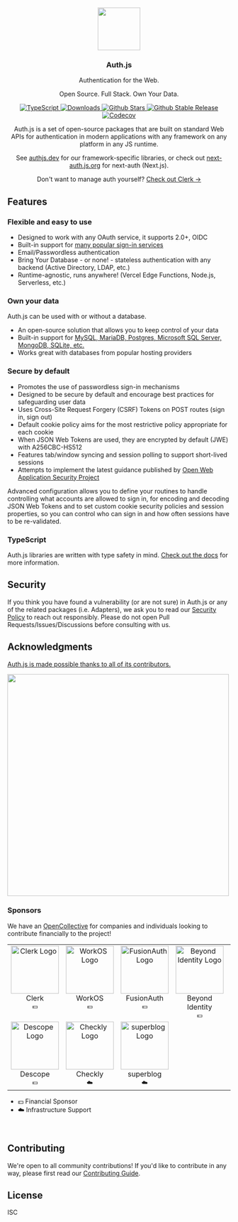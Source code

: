 <p align="center">
  <br/>
  <a href="https://authjs.dev" target="_blank"><img width="96px" src="https://authjs.dev/img/logo/logo-sm.png" /></a>
  <h3 align="center">Auth.js</h3>
  <p align="center">Authentication for the Web.</p>
  <p align="center">Open Source. Full Stack. Own Your Data.</p>
  <p align="center" style="align: center;">
    <a href="https://npm.im/@auth/core">
      <img src="https://img.shields.io/badge/TypeScript-blue?style=flat-square" alt="TypeScript" />
    </a>
    <a href="https://www.npmtrends.com/next-auth">
      <img src="https://img.shields.io/npm/dm/next-auth?style=flat-square" alt="Downloads" />
    </a>
    <a href="https://github.com/nextauthjs/next-auth/stargazers">
      <img src="https://img.shields.io/github/stars/nextauthjs/next-auth?style=flat-square" alt="Github Stars" />
    </a>
    <a href="https://www.npmjs.com/package/next-auth">
      <img src="https://img.shields.io/github/v/release/nextauthjs/next-auth?label=latest&style=flat-square" alt="Github Stable Release" />
    </a>
    <a href="https://codecov.io/gh/nextauthjs/next-auth" > 
      <img alt="Codecov" src="https://img.shields.io/codecov/c/github/nextauthjs/next-auth?token=o2KN5GrPsY&style=flat-square&logo=codecov">
    </a>
  </p>
  <p align="center">
    Auth.js is a set of open-source packages that are built on standard Web APIs for authentication in modern applications with any framework on any platform in any JS runtime.
  </p>
  <p align="center">
    See <a href="https://authjs.dev">authjs.dev</a> for our framework-specific libraries, or check out <a href="https://next-auth.js.org">next-auth.js.org</a> for next-auth (Next.js).
  </p>
  <p align="center">
    Don't want to manage auth yourself? <a href="https://clerk.com?utm_source=sponsorship&utm_medium=github&utm_campaign=authjs&utm_content=cta" target="_blank">Check out Clerk →</a>
  </p>
</p>

## Features

### Flexible and easy to use

- Designed to work with any OAuth service, it supports 2.0+, OIDC
- Built-in support for [many popular sign-in services](https://github.com/nextauthjs/next-auth/tree/main/packages/core/src/providers)
- Email/Passwordless authentication
- Bring Your Database - or none! - stateless authentication with any backend (Active Directory, LDAP, etc.)
- Runtime-agnostic, runs anywhere! (Vercel Edge Functions, Node.js, Serverless, etc.)

### Own your data

Auth.js can be used with or without a database.

- An open-source solution that allows you to keep control of your data
- Built-in support for [MySQL, MariaDB, Postgres, Microsoft SQL Server, MongoDB, SQLite, etc.](https://adapters.authjs.dev)
- Works great with databases from popular hosting providers

### Secure by default

- Promotes the use of passwordless sign-in mechanisms
- Designed to be secure by default and encourage best practices for safeguarding user data
- Uses Cross-Site Request Forgery (CSRF) Tokens on POST routes (sign in, sign out)
- Default cookie policy aims for the most restrictive policy appropriate for each cookie
- When JSON Web Tokens are used, they are encrypted by default (JWE) with A256CBC-HS512
- Features tab/window syncing and session polling to support short-lived sessions
- Attempts to implement the latest guidance published by [Open Web Application Security Project](https://owasp.org)

Advanced configuration allows you to define your routines to handle controlling what accounts are allowed to sign in, for encoding and decoding JSON Web Tokens and to set custom cookie security policies and session properties, so you can control who can sign in and how often sessions have to be re-validated.

### TypeScript

Auth.js libraries are written with type safety in mind. [Check out the docs](https://authjs.dev/getting-started/typescript) for more information.

## Security

If you think you have found a vulnerability (or are not sure) in Auth.js or any of the related packages (i.e. Adapters), we ask you to read our [Security Policy](https://authjs.dev/security) to reach out responsibly. Please do not open Pull Requests/Issues/Discussions before consulting with us.

## Acknowledgments

[Auth.js is made possible thanks to all of its contributors.](https://authjs.dev/contributors)

<a href="https://github.com/nextauthjs/next-auth/graphs/contributors">
  <img width="500px" src="https://contrib.rocks/image?repo=nextauthjs/next-auth" />
</a>
<div>
<a href="https://vercel.com?utm_source=nextauthjs&utm_campaign=oss"></a>
</div>

### Sponsors

We have an [OpenCollective](https://opencollective.com/nextauth) for companies and individuals looking to contribute financially to the project!

<!--sponsors start-->
<table>
  <tbody>
    <tr>
      <td align="center" valign="top">
        <a href="https://clerk.com?utm_source=sponsorship&utm_medium=github&utm_campaign=authjs&utm_content=sponsor" target="_blank">
          <img width="108" src="https://avatars.githubusercontent.com/u/49538330?s=200&v=4" alt="Clerk Logo" />
        </a><br />
        <div>Clerk</div>
        <sub>💵</sub>
      </td>
      <td align="center" valign="top">
        <a href="https://workos.com" target="_blank">
          <img width="108" src="https://avatars.githubusercontent.com/u/47638084?s=200&v=4" alt="WorkOS Logo" />
        </a><br />
        <div>WorkOS</div>
        <sub>💵</sub>
      </td>
      <td align="center" valign="top">
        <a href="https://fusionauth.io" target="_blank">
          <img width="108" src="https://avatars.githubusercontent.com/u/41974756?s=200&v=4" alt="FusionAuth Logo" />
        </a><br />
        <div>FusionAuth</div>
        <sub>💵</sub>
      </td>
      <td align="center" valign="top">
        <a href="https://www.beyondidentity.com" target="_blank">
          <img width="108" src="https://avatars.githubusercontent.com/u/69811361?s=200&v=4" alt="Beyond Identity Logo" />
        </a><br />
        <div>Beyond Identity</div>
        <sub>💵</sub>
      </td>
      <td align="center" valign="top">
        <a href="https://stytch.com" target="_blank">
          <img width="108" src="https://avatars.githubusercontent.com/u/69983493?s=200&v=4" alt="Stytch Logo" />
        </a><br />
        <div>Stytch</div>
        <sub>💵</sub>
      </td>
      <td align="center" valign="top">
        <a href="https://prisma.io" target="_blank">
          <img width="108" src="https://avatars.githubusercontent.com/u/17219288?s=200&v=4" alt="Prisma Logo" />
        </a><br />
        <div>Prisma</div>
        <sub>💵</sub>
      </td>
      <td align="center" valign="top">
        <a href="https://lowdefy.com" target="_blank">
          <img width="108" src="https://avatars.githubusercontent.com/u/47087496?s=200&v=4" alt="Lowdefy Logo" />
        </a><br />
        <div>Lowdefy</div>
        <sub>💵</sub>
      </td>
      <td align="center" valign="top">
        <a href="https://vercel.com" target="_blank">
          <img width="108" src="https://avatars.githubusercontent.com/u/14985020?s=200&v=4" alt="Vercel Logo" />
        </a><br />
        <div>Vercel</div>
        <sub>💵☁️</sub>
      </td>
    </tr>
    <tr>
      <td align="center" valign="top">
        <a href="https://www.descope.com" target="_blank">
          <img width="108" src="https://avatars.githubusercontent.com/u/97479186?s=200&v=4" alt="Descope Logo" />
        </a><br />
        <div>Descope</div>
        <sub>💵</sub>
      </td>
      <td align="center" valign="top">
        <a href="https://checklyhq.com" target="_blank">
          <img width="108" src="https://avatars.githubusercontent.com/u/25982255?s=200&v=4" alt="Checkly Logo" />
        </a><br />
        <div>Checkly</div>
        <sub>☁️</sub>
      </td>
      <td align="center" valign="top">
        <a href="https://superblog.ai/" target="_blank">
          <img width="108" src="https://d33wubrfki0l68.cloudfront.net/cdc4a3833bd878933fcc131655878dbf226ac1c5/10cd6/images/logo_bolt_small.png" alt="superblog Logo" />
        </a><br />
        <div>superblog</div>
        <sub>☁️</sub>
      </td>
    </tr>
  </tbody>
</table>

- 💵 Financial Sponsor
- ☁️ Infrastructure Support

<br />
<!--sponsors end-->

## Contributing

We're open to all community contributions! If you'd like to contribute in any way, please first read
our [Contributing Guide](https://github.com/nextauthjs/.github/blob/main/CONTRIBUTING.md).

## License

ISC

